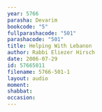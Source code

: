 ```yaml
---
year: 5766
parasha: Devarim
bookcode: "5"
fullparashacode: "501"
parashacode: "501"
title: Helping With Lebanon
author: Rabbi Eliezer Hirsch
date: 2006-07-29
id: 57665011
filename: 5766-501-1
layout: audio
moment: 
shabbat: 
occasion: 
---
```

